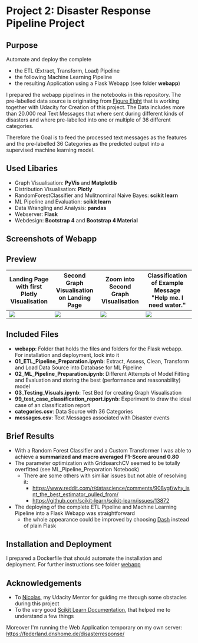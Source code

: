 # Project 2: Disaster Response Pipeline Project
## Purpose
Automate and deploy the complete 
  * the ETL (Extract, Transform, Load) Pipeline
  * the following Machine Learning Pipeline
  * the resulting Application using a Flask Webapp (see folder __webapp__)
  
I prepared the webapp pipelines in the notebooks in this repository. The pre-labelled data source is originating from [Figure Eight](https://www.figure-eight.com/) that is working together with Udacity for Creation of this project.
The Data includes more than 20.000 real Text Messages that where sent during different kinds of disasters and where pre-labelled into one or multiple of 36 different categories.

Therefore the Goal is to feed the processed text messages as the features and the pre-labelled 36 Categories as the predicted output into a supervised machine learning model. 

## Used Libaries

  * Graph Visualisation: __PyVis__ and __Matplotlib__
  * Distribution Visualisation: __Plotly__
  * RandomForestClassifier and Mulitnominal Naive Bayes: __scikit learn__
  * ML Pipeline and Evaluation: __scikit learn__
  * Data Wrangling and Analysis: __pandas__
  * Webserver: __Flask__
  * Webdesign: __Bootstrap 4__ and __Bootstrap 4 Material__

## Screenshots of Webapp
## Preview

|  Landing Page with first Plotly Visualisation | Second Graph Visualisation on Landing Page |  Zoom into Second Graph Visualisation | Classification of Example Message "Help me. I need water." |
|--------------------------------------|--------------------------------------|--------------------------------------|--------------------------------------|
| ![](https://imgur.com/xTMDsW5.jpg) | ![](https://imgur.com/paJIsXT.jpg) | ![](https://imgur.com/bS8uYnF.jpg) | ![](https://imgur.com/95ZeX3K.jpg) |


## Included Files
  
  * __webapp__: Folder that holds the files and folders for the Flask webapp. For installation and deployment, look into it
  * __01_ETL_Pipeline_Preparation.ipynb__: Extract, Assess, Clean, Transform and Load Data Source into Database for ML Pipeline 
  * __02_ML_Pipeline_Preparation.ipynb__: Different Attempts of Model Fitting and Evaluation and storing the best (performance and reasonability) model 
  * __03_Testing_Visuals.ipynb__: Test Bed for creating Graph Visualisation
  * __99_test_case_classification_report.ipynb__: Experiment to draw the ideal case of an classification report
  * __categories.csv__: Data Source with 36 Categories
  * __messages.csv__: Text Messages associated with Disaster events 

## Brief Results

  * With a Random Forest Classifier and a Custom Transformer I was able to achieve a __summarized and macro averaged F1-Score around 0.80__
  * The parameter optimization with GridsearchCV seemed to be totally overfitted (see ML_Pipeline_Preparation Notebook)
    * There are some others with similiar issues but not able of resolving it:
      * https://www.reddit.com/r/datascience/comments/908vgf/why_isnt_the_best_estimator_pulled_from/
      * https://github.com/scikit-learn/scikit-learn/issues/13872
  * The deploying of the complete ETL Pipeline and Machine Learning Pipeline into a Flask Webapp was straightforward
    * the whole appearance could be improved by choosing [Dash](https://plot.ly/dash/) instead of plain Flask

## Installation and Deployment

I prepared a Dockerfile that should automate the installation and deployment.
For further instructions see folder [webapp](https://github.com/herrfeder/DataScientist/tree/master/Project_02_Disaster_Response_Pipelines/webapp/workspace)

## Acknowledgements

  * To [Nicolas](https://www.linkedin.com/in/essipova/), my Udacity Mentor for guiding me through some obstacles during this project
  * To the very good [Scikit Learn Documentation](https://scikit-learn.org/stable/), that helped me to understand a few things

Moreover I'm running the Web Application temporary on my own server: https://federland.dnshome.de/disasterresponse/